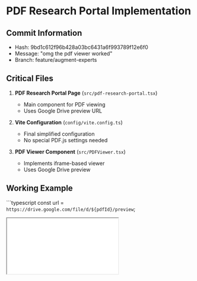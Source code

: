 # PDF Research Portal Implementation

## Commit Information
- Hash: 9bd1c612f96b428a03bc6431a6f993789f12e6f0
- Message: "omg the pdf viewer worked"
- Branch: feature/augment-experts

## Critical Files
1. **PDF Research Portal Page** (`src/pdf-research-portal.tsx`)
   - Main component for PDF viewing
   - Uses Google Drive preview URL

2. **Vite Configuration** (`config/vite.config.ts`)
   - Final simplified configuration
   - No special PDF.js settings needed

3. **PDF Viewer Component** (`src/PDFViewer.tsx`)
   - Implements iframe-based viewer
   - Uses Google Drive preview

## Working Example
\`\`\`typescript
const url = `https://drive.google.com/file/d/${pdfId}/preview`;
<iframe src={url} className="w-full h-full rounded" />
\`\`\`

## Testing
- Working PDF ID: 1oQvyH9OcSEwdcrPPunD6KEAmkJdZc8n6
- URL Format: https://drive.google.com/file/d/{id}/preview

## Implementation Notes
1. Simple approach using Google Drive preview
2. No PDF.js dependencies needed
3. No worker configuration required
4. Basic iframe implementation
